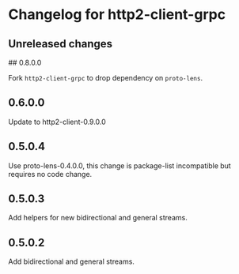 # Changelog for http2-client-grpc

## Unreleased changes

## 0.8.0.0

Fork `http2-client-grpc` to drop dependency on `proto-lens`.

## 0.6.0.0

Update to http2-client-0.9.0.0

## 0.5.0.4

Use proto-lens-0.4.0.0, this change is package-list incompatible but requires no code change.

## 0.5.0.3

Add helpers for new bidirectional and general streams.

## 0.5.0.2

Add bidirectional and general streams.
